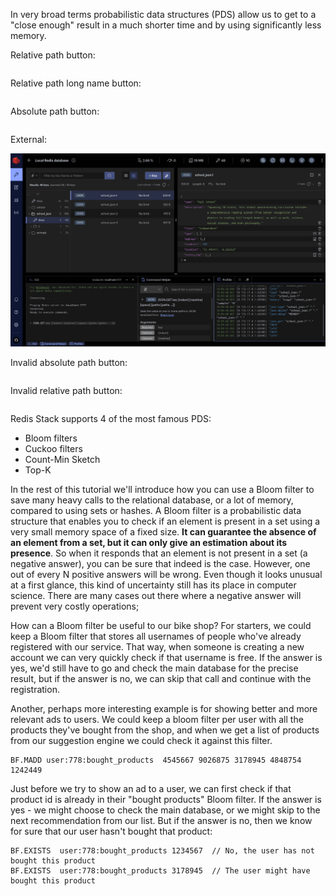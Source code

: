 In very broad terms probabilistic data structures (PDS) allow us to get to a "close enough" result in a much shorter time and by using significantly less memory.

Relative path button:

```redis-upload:[../_upload/bulkUplAllKeyTypes.txt] Upload relative
```

Relative path long name button:

```redis-upload:[../../_upload/bulkUplAllKeyTypes.txt] Longname longname longname longname longname longname longname longname longname longname longname longname longname longname longname longname longname longname longname longname longname longname longname longname longname longname longname longname longname longname longname longname longname longname longname longname longname longname longname longname longname longname longname longname longname longname longname longname longname longname longname longname longname longname longname longname longname longname longname longname longname longname longname longname longname longname longname longname longname longname longname longname longname longname longname
```

Absolute path button:

```redis-upload:[/_upload/bulkUplString.txt] Upload absolute
```

External:

![Redis Insight screen external](https://github.com/RedisInsight/RedisInsight/blob/main/.github/redisinsight_browser.png?raw=true)

Invalid absolute path button:

```redis-upload:[/_upload/bulkUplAllKeyTypes] Invalid absolute
```

Invalid relative path button:

```redis-upload:[../../_upload/bulkUplAllKeyTypes.txt] Invalid relative
```

Redis Stack supports 4 of the most famous PDS:
- Bloom filters
- Cuckoo filters
- Count-Min Sketch
- Top-K

In the rest of this tutorial we'll introduce how you can use a Bloom filter to save many heavy calls to the relational database, or a lot of memory, compared to using sets or hashes.
A Bloom filter is a probabilistic data structure that enables you to check if an element is present in a set using a very small memory space of a fixed size. **It can guarantee the absence of an element from a set, but it can only give an estimation about its presence**. So when it responds that an element is not present in a set (a negative answer), you can be sure that indeed is the case. However, one out of every N positive answers will be wrong.
Even though it looks unusual at a first glance, this kind of uncertainty still has its place in computer science. There are many cases out there where a negative answer will prevent very costly operations;

How can a Bloom filter be useful to our bike shop? For starters, we could keep a Bloom filter that stores all usernames of people who've already registered with our service. That way, when someone is creating a new account we can very quickly check if that username is free. If the answer is yes, we'd still have to go and check the main database for the precise result, but if the answer is no, we can skip that call and continue with the registration. 

Another, perhaps more interesting example is for showing better and more relevant ads to users. We could keep a bloom filter per user with all the products they've bought from the shop, and when we get a list of products from our suggestion engine we could check it against this filter.


```redis Add all bought product ids in the Bloom filter
BF.MADD user:778:bought_products  4545667 9026875 3178945 4848754 1242449
```

Just before we try to show an ad to a user, we can first check if that product id is already in their "bought products" Bloom filter. If the answer is yes - we might choose to check the main database, or we might skip to the next recommendation from our list. But if the answer is no, then we know for sure that our user hasn't bought that product:

```redis Has a user bought this product?
BF.EXISTS  user:778:bought_products 1234567  // No, the user has not bought this product
BF.EXISTS  user:778:bought_products 3178945  // The user might have bought this product
```
